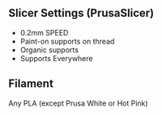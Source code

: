 ## Slicer Settings (PrusaSlicer)
* 0.2mm SPEED
* Paint-on supports on thread
* Organic supports
* Supports Everywhere

## Filament
Any PLA (except Prusa White or Hot Pink)

